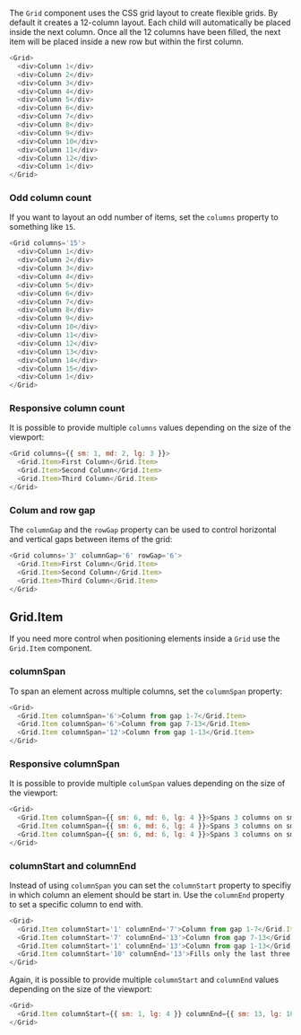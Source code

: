 The `Grid` component uses the CSS grid layout to create flexible grids. By default it creates a 12-column layout. Each child will automatically be placed inside the next column. Once all the 12 columns have been filled, the next item will be placed inside a new row but within the first column.

```js
<Grid>
  <div>Column 1</div>
  <div>Column 2</div>
  <div>Column 3</div>
  <div>Column 4</div>
  <div>Column 5</div>
  <div>Column 6</div>
  <div>Column 7</div>
  <div>Column 8</div>
  <div>Column 9</div>
  <div>Column 10</div>
  <div>Column 11</div>
  <div>Column 12</div>
  <div>Column 1</div>
</Grid>
```

### Odd column count

If you want to layout an odd number of items, set the `columns` property to something like `15`.

```js
<Grid columns='15'>
  <div>Column 1</div>
  <div>Column 2</div>
  <div>Column 3</div>
  <div>Column 4</div>
  <div>Column 5</div>
  <div>Column 6</div>
  <div>Column 7</div>
  <div>Column 8</div>
  <div>Column 9</div>
  <div>Column 10</div>
  <div>Column 11</div>
  <div>Column 12</div>
  <div>Column 13</div>
  <div>Column 14</div>
  <div>Column 15</div>
  <div>Column 1</div>
</Grid>
```

### Responsive column count

It is possible to provide multiple `columns` values depending on the size of the viewport:

```js
<Grid columns={{ sm: 1, md: 2, lg: 3 }}>
  <Grid.Item>First Column</Grid.Item>
  <Grid.Item>Second Column</Grid.Item>
  <Grid.Item>Third Column</Grid.Item>
</Grid>
```

### Colum and row gap

The `columnGap` and the `rowGap` property can be used to control horizontal and vertical gaps between items of the grid:

```js
<Grid columns='3' columnGap='6' rowGap='6'>
  <Grid.Item>First Column</Grid.Item>
  <Grid.Item>Second Column</Grid.Item>
  <Grid.Item>Third Column</Grid.Item>
</Grid>
```

## Grid.Item

If you need more control when positioning elements inside a `Grid` use the `Grid.Item` component.

### columnSpan

To span an element across multiple columns, set the `columnSpan` property:

```js
<Grid>
  <Grid.Item columnSpan='6'>Column from gap 1-7</Grid.Item>
  <Grid.Item columnSpan='6'>Column from gap 7-13</Grid.Item>
  <Grid.Item columnSpan='12'>Column from gap 1-13</Grid.Item>
</Grid>
```

### Responsive columnSpan

It is possible to provide multiple `columSpan` values depending on the size of the viewport:

```js
<Grid>
  <Grid.Item columnSpan={{ sm: 6, md: 6, lg: 4 }}>Spans 3 columns on small, 6 on a medium and 4 columns on large devices…</Grid.Item>
  <Grid.Item columnSpan={{ sm: 6, md: 6, lg: 4 }}>Spans 3 columns on small, 6 on a medium and 4 columns on large devices…</Grid.Item>
  <Grid.Item columnSpan={{ sm: 6, md: 6, lg: 4 }}>Spans 3 columns on small, 6 on a medium and 4 columns on large devices…</Grid.Item>
</Grid>
```

### columnStart and columnEnd

Instead of using `columnSpan` you can set the `columnStart` property to specifiy in which column an element should be start in. Use the `columnEnd` property to set a specific column to end with.

```js
<Grid>
  <Grid.Item columnStart='1' columnEnd='7'>Column from gap 1-7</Grid.Item>
  <Grid.Item columnStart='7' columnEnd='13'>Column from gap 7-13</Grid.Item>
  <Grid.Item columnStart='1' columnEnd='13'>Column from gap 1-13</Grid.Item>
  <Grid.Item columnStart='10' columnEnd='13'>Fills only the last three columns</Grid.Item>
</Grid>
```

Again, it is possible to provide multiple `columnStart` and `columnEnd` values depending on the size of the viewport:


```js
<Grid>
  <Grid.Item columnStart={{ sm: 1, lg: 4 }} columnEnd={{ sm: 13, lg: 10 }}>Spans across all 12 columns on small devices and from colum 4-10 on large devices.</Grid.Item>
</Grid>
```
